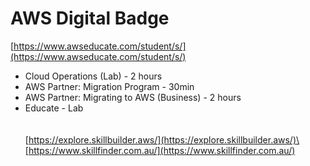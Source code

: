 # AWS Digital Badge

[https://www.awseducate.com/student/s/](https://www.awseducate.com/student/s/)

* Cloud Operations (Lab) - 2 hours
* AWS Partner: Migration Program - 30min
* AWS Partner: Migrating to AWS (Business) - 2 hours
* Educate - Lab\
  \
  \
  [https://explore.skillbuilder.aws/](https://explore.skillbuilder.aws/)\
  \
  [https://www.skillfinder.com.au/](https://www.skillfinder.com.au/)

